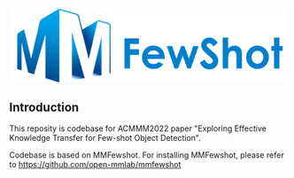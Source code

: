 <div align="center">

  <img src="resources/mmfewshot-logo.png" width="500px"/>

</div>

## Introduction

This reposity is codebase for ACMMM2022 paper "Exploring Effective Knowledge Transfer for Few-shot Object Detection".

Codebase is based on MMFewshot. For installing MMFewshot, please refer to https://github.com/open-mmlab/mmfewshot
